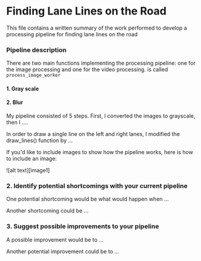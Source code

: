 # **Finding Lane Lines on the Road** 

This file contains a written summary of the work performed to develop a processing pipeline for finding lane lines on the road

### Pipeline description

There are two main functions implementing the processing pipeline: one for the image processing and one for the video processing.  is called `process_image_worker` 
#### 1. Gray scale
#### 2. Blur

My pipeline consisted of 5 steps. First, I converted the images to grayscale, then I .... 

In order to draw a single line on the left and right lanes, I modified the draw_lines() function by ...

If you'd like to include images to show how the pipeline works, here is how to include an image: 

![alt text][image1]


### 2. Identify potential shortcomings with your current pipeline


One potential shortcoming would be what would happen when ... 

Another shortcoming could be ...


### 3. Suggest possible improvements to your pipeline

A possible improvement would be to ...

Another potential improvement could be to ...
